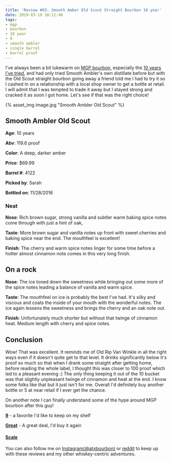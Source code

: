 ```yaml
---
title: 'Review #93: Smooth Amber Old Scout Straight Bourbon 10 year'
date: 2019-03-19 18:12:40
tags:
- mgp
- bourbon
- 10 year
- 9
- smooth ambler
- single barrel
- barrel proof
---
```


I've always been a bit lukewarm on [MGP bourbon](https://atxbourbon.com/tags/mgp/), especially the [10 years I've tried](https://atxbourbon.com/2019/03/14/Review-90-91-O-K-I-10-Year-Batch-33-and-Blaum-Bros-Old-Fangled-Knotter-10-Year/), and had only tried Smooth Ambler's own distillate before but with the Old Scout straight bourbon going away a friend told me I had to try it so I cashed in on a relationship with a local shop owner to get a bottle at retail. I will admit that I was tempted to trade it away but I stayed strong and cracked it as soon I got home. Let's see if that was the right choice! 

{% asset_img image.jpg "Smooth Ambler Old Scout" %}

## Smooth Ambler Old Scout 
**Age**: 10 years

**Abv**: 119.6 proof

**Color**: A deep, darker amber 

**Price**: $69.99

**Barrel #**: 4122

**Picked by**: Sarah

**Bottled on**: 11/28/2016

### Neat
**Nose**: Rich brown sugar, strong vanilla and subtler warm baking spice notes come through with just a hint of oak,

**Taste**: More brown sugar and vanilla notes up front with sweet cherries and baking spice near the end. The mouthfeel is excellent!

**Finish**: The cherry and warm spice notes linger for some time before a hotter almost cinnamon note comes in this very long finish. 

## On a rock
**Nose**:  The ice toned down the sweetness while bringing out some more of the spice notes leading a balance of vanilla and warm spice.

**Taste**: The mouthfeel on ice is probably the best I've had. It's silky and viscous and coats the inside of your mouth with the wonderful notes. The ice again lessens the sweetness and brings the cherry and an oak note out.

**Finish**: Unfortunately much shorter but without that twinge of cinnamon heat. Medium length with cherry and spice notes.

## Conclusion
Wow! That was excellent. It reminds me of Old Rip Van Winkle in all the right ways even if it doesn't quite get to that level. It drinks significantly below it's proof so much so that when I drank some straight after getting home, before reading the whole label, I thought this was closer to 100 proof which led to a pleasant evening :) The only thing keeping it out of the 10 bucket was that slightly unpleasant twinge of cinnamon and heat at the end. I know some folks like that but it just isn't for me. Overall I'd definitely buy another bottle or 5 at near retail if I ever get the chance.

On another note I can finally understand some of the hype around MGP bourbon after this guy!

[**9**](https://atxbourbon.com/tags/9/) - a favorite I'd like to keep on my shelf

[**Great**](https://atxbourbon.com/tags/great-value/) - A great deal, I'd buy it again

#### [Scale](http://atxbourbon.com/Scale/)

You can also follow me on [Instagram(@atxbourbon)](https://www.instagram.com/atxbourbon/) or [reddit](https://www.reddit.com/r/scottmotorraddrinks/) to keep up with these reviews and my other whiskey-centric adventures.

